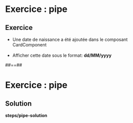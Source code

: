 <!-- .slide: class="exercice" -->
# Exercice : pipe
## Exercice<br>

- Une date de naissance a été ajoutée dans le composant CardComponent<br><br>
- Afficher cette date sous le format: <b>dd/MM/yyyy</b>

##==##

<!-- .slide: class="exercice full-center" -->
# Exercice : pipe
## Solution
<b>steps/pipe-solution</b>
